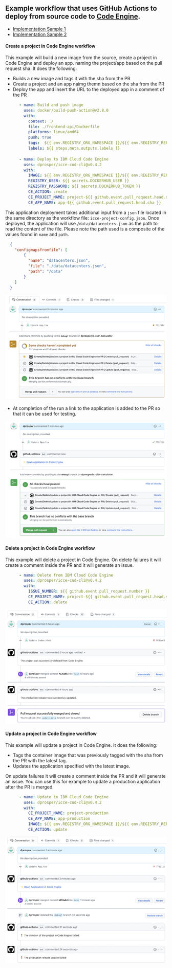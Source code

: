 

## Example workflow that uses GitHub Actions to deploy from source code to [Code Engine](https://cloud.ibm.com/codeengine).

- [Implementation Sample 1](https://github.com/dprosper/ce-starter-app)
- [Implementation Sample 2](https://github.com/dprosper/cidr-calculator/tree/main/.github/workflows)

#### Create a project in Code Engine workflow

This example will build a new image from the source, create a project in Code Engine and deploy an app.   naming the project/app based on the pull request sha. It does the following:

- Builds a new image and tags it with the sha from the PR
- Create a project and an app naimg themn based on the sha from the PR
- Deploy the app and insert the URL to the deployed app in a comment of the PR

```yml
      - name: Build and push image
        uses: docker/build-push-action@v2.8.0
        with:
          context: ./
          file: ./frontend-api/Dockerfile
          platforms: linux/amd64
          push: true
          tags:  ${{ env.REGISTRY_ORG_NAMESPACE }}/${{ env.REGISTRY_REPOSITORY }}:${{ github.event.pull_request.head.sha }}
          labels: ${{ steps.meta.outputs.labels }}

      - name: Deploy to IBM Cloud Code Engine
        uses: dprosper/icce-cud-cli@v0.4.2
        with:
          IMAGE: ${{ env.REGISTRY_ORG_NAMESPACE }}/${{ env.REGISTRY_REPOSITORY }}:${{ github.event.pull_request.head.sha }}
          REGISTRY_USER: ${{ secrets.DOCKERHUB_USER }}
          REGISTRY_PASSWORD: ${{ secrets.DOCKERHUB_TOKEN }}
          CE_ACTION: create
          CE_PROJECT_NAME: project-${{ github.event.pull_request.head.sha }}
          CE_APP_NAME: app-${{ github.event.pull_request.head.sha }}
```

This application deployment takes additional input from a `json` file located in the same directory as the workflow file: `icce-project-config.json`. Once deployed, the application will use `/data/datacenters.json` as the path to read the content of the file.  Please note the path used is a composite of the values found in `name` and `path`.

  ```json
    {
      "configmapsfromfile": [
          {
            "name": "datacenters.json",
            "file": "./data/datacenters.json",
            "path": "/data"
          }
      ]
    }
  ```

![](./assets/icce-cud-create-running.png)


- At completion of the run a link to the application is added to the PR so that it can be used for testing.

![](./assets/icce-cud-create-success.png)



#### Delete a project in Code Engine workflow

This example will delete a project in Code Engine.  On delete failures it will create a comment inside the PR and it will generate an issue.  

```yml
      - name: Delete from IBM Cloud Code Engine
        uses: dprosper/icce-cud-cli@v0.4.2
        with:
          ISSUE_NUMBER: ${{ github.event.pull_request.number }}
          CE_PROJECT_NAME: project-${{ github.event.pull_request.head.sha }}
          CE_ACTION: delete
```
![](./assets/icce-cud-delete-update-success.png)


#### Update a project in Code Engine workflow

This example will update a project in Code Engine.  It does the following: 
- Tags the container image that was previously tagged with the sha from the PR with the latest tag. 
- Updates the application specified with the latest image. 

On update failures it will create a comment inside the PR and it will generate an issue. You can use this for example to update a production application after the PR is merged. 

```yml
      - name: Update in IBM Cloud Code Engine
        uses: dprosper/icce-cud-cli@v0.4.2
        with:
          CE_PROJECT_NAME: project-production
          CE_APP_NAME: app-production
          IMAGE: ${{ env.REGISTRY_ORG_NAMESPACE }}/${{ env.REGISTRY_REPOSITORY }}:latest
          CE_ACTION: update
```

![](./assets/icce-cud-delete-update-failed.png)
